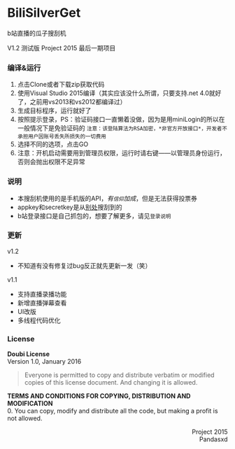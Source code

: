 ﻿# BiliSilverGet
b站直播的瓜子搜刮机

V1.2 测试版
Project 2015 最后一期项目

### 编译&运行
1. 点击Clone或者下载zip获取代码
2. 使用Visual Studio 2015编译（其实应该没什么所谓，只要支持.net 4.0就好了，之前用vs2013和vs2012都编译过）
3. 生成目标程序，运行就好了
4. 按照提示登录，PS：验证码接口一直懒着没做，因为是用miniLogin的所以在一般情况下是免验证码的 `注意：该登陆算法为RSA加密，*非官方开放接口*，开发者不承担用户因账号丢失所损失的一切费用`
5. 选择不同的选项，点击GO
6. 注意：开机启动需要用到管理员权限，运行时请右键——以管理员身份运行，否则会抛出权限不足异常

### 说明
- 本搜刮机使用的是手机版的API，*有`信仰`加成*，但是无法获得投票券
- appkey和secretkey是从[别处](https://github.com/cnbeining/bilibili-grab-silver/blob/master/autograb.py)搜刮到的
- b站登录接口是自己抓包的，想要了解更多，请见`登录说明`

### 更新
v1.2
- 不知道有没有修复过bug反正就先更新一发（笑）

v1.1
- 支持直播录播功能
- 新增直播弹幕查看 
- UI改版
- 多线程代码优化

### License

**Doubi License**
<br/>
Version 1.0, January 2016

> Everyone is permitted to copy and distribute verbatim or modified copies of this license document.
And changing it is allowed.

**TERMS AND CONDITIONS FOR COPYING, DISTRIBUTION AND MODIFICATION**
<br/>
0. You can copy, modify and distribute all the code, but making a profit is not allowed.
<br/>
<p align="right">
Project 2015<br/>
Pandasxd
</p>

